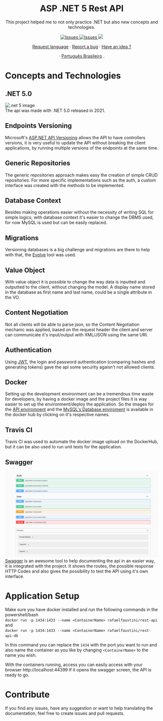 <a><h1 align="center">ASP .NET 5 Rest API</h1></a>

  <p align="center">
  This project helped me to not only practice .NET but also new concepts and technologies.

  <p align="center">
     <a href="https://github.com/rafaelfaustini/rest-api/issues">
      <img alt="Issues" src="https://img.shields.io/github/issues/rafaelfaustini/rest-api?color=f44336" />
    </a>
     <a href="https://github.com/rafaelfaustini/rest-api/pulls">
      <img alt="Issues" src="https://img.shields.io/github/issues-pr/rafaelfaustini/rest-api?color=f44336" />
    </a>
    <a href="https://travis-ci.org/rafaelfaustini/rest-api"><img src="https://travis-ci.org/rafaelfaustini/rest-api.svg?branch=main"></a>
  </p>
  <p align="center">
   <a href="https://github.com/rafaelfaustini/rest-api/issues/new?assignees=rafaelfaustini&labels=Documentation%2C+Translation&template=new-language-request.md&title=%5Btranslation%5D">Request language</a>
     ·
    <a href="https://github.com/rafaelfaustini/rest-api/issues/new?assignees=&labels=Bug+Fix&template=bug_report.md&title=%5Bbugfix%5D">Report a bug</a>
     ·
    <a href="https://github.com/rafaelfaustini/rest-api/issues/new?assignees=&labels=feature&template=feature_request.md&title=%5Bfeature%5D">Have an idea ?</a>
  </p>
  <p align="center">
    ·
    <a href="/docs/readme_pt-BR.md">Português Brasileiro</a>
    .
  </p>

# Concepts and Technologies

## .NET 5.0

![.net 5 image](http://www.macoratti.net/19/07/net5_net11.jpg)<br>
The api was made with .NET 5.0 released in 2021.

## Endpoints Versioning

Microsoft's [ASP.NET API Versioning](https://github.com/microsoft/aspnet-api-versioning) allows the API to have controllers versions, it is very useful to update the API without breaking the client applications, by running multiple versions of the endpoints at the same time.

## Generic Repositories

The generic repositories approach makes easy the creation of simple CRUD repositories. For more specific implementations such as the auth, a custom interface was created with the methods to be implemented.

## Database Context

Besides making operations easier without the necessity of writing SQL for simple logics, with database context it's easier to change the DBMS used, for now MySQL is used but can be easily replaced.

## Migrations

Versioning databases is a big challenge and migrations are there to help with that, the [Evolve](https://evolve-db.netlify.app/) tool was used.

## Value Object

With value object it is possible to change the way data is inputted and outputted to the client, without changing the model. A display name stored in the database as first name and last name, could be a single attribute in the VO.

## Content Negotiation

Not all clients will be able to parse json, so the Content Negotiation mechanic was applied, based on the request header the client and server can communicate it's input/output with XML/JSON using the same URI.

## Authentication

Using [JWT](https://jwt.io/), the login and password authentication (comparing hashes and generating tokens) gave the api some security agaisn't not allowed clients.

## Docker

Setting up the development environment can be a tremendous time waste for developers, by having a docker image and the project files it is way easier to set up the environment/deploy the application. So the images for the [API enviromnent](https://hub.docker.com/repository/docker/rafaelfaustini/rest-api) and the [MySQL's Database enviroment](https://hub.docker.com/repository/docker/rafaelfaustini/rest-api-db) is available in the docker hub by clicking on it's respective names.

## Travis CI

Travis CI was used to automate the docker image upload on the DockerHub, but it can be also used to run unit tests for the application.

## Swagger

![](img/swagger_screenshot.png)<br>
[Swagger](https://swagger.io/) is an awesome tool to help documenting the api in an easier way, it is integrated with the project. It shows the routes, the possible response HTTP Codes and also gives the possibility to test the API using it's own interface.

# Application Setup

Make sure you have docker installed and run the following commands in the powershell/bash <br>
`
docker run -p 1434:1433 --name <ContainerName> rafaelfaustini/rest-api
`
<br> and <br>
`
docker run -p 1434:1433 --name <ContainerName> rafaelfaustini/rest-api-db
`
<br>

In this command you can replace the `1434` with the port you want to run and also name the container as you like by changing `<ContainerName>` to the name you wish.

With the containers running, access you can easily access with your browser
http://localhost:44399
If it opens the swagger screen, the API is ready to go.

# Contribute

If you find any issues, have any suggestion or want to help translating the documentation, feel free to create issues and pull requests.
